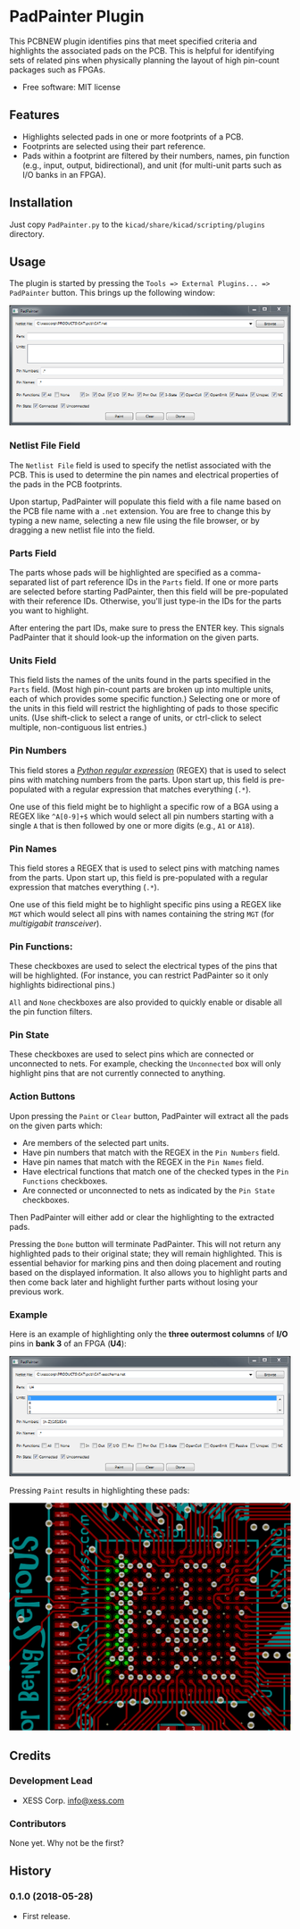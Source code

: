 # PadPainter Plugin

This PCBNEW plugin identifies pins that meet specified criteria and highlights
the associated pads on the PCB.
This is helpful for identifying sets of related pins when physically planning
the layout of high pin-count packages such as FPGAs.

* Free software: MIT license


## Features

* Highlights selected pads in one or more footprints of a PCB.
* Footprints are selected using their part reference.
* Pads within a footprint are filtered by their numbers, names, pin function (e.g., input, output, bidirectional),
  and unit (for multi-unit parts such as I/O banks in an FPGA).


## Installation

Just copy `PadPainter.py` to the `kicad/share/kicad/scripting/plugins` directory.


## Usage

The plugin is started by pressing the `Tools => External Plugins... => PadPainter` button.
This brings up the following window:

![](padpainter_window_startup.png)

### Netlist File Field

The `Netlist File` field is used to specify the netlist associated with the PCB.
This is used to determine the pin names and electrical properties of the pads
in the PCB footprints.

Upon startup, PadPainter will populate this field with a file name based on 
the PCB file name with a `.net` extension. You are free to change this by 
typing a new name, selecting a new file using the file browser, or by 
dragging a new netlist file into the field.
 
### Parts Field

The parts whose pads will be highlighted are specified as a comma-separated list
of part reference IDs in the `Parts` field.
If one or more parts are selected before starting PadPainter, then this field
will be pre-populated with their reference IDs.
Otherwise, you'll just type-in the IDs for the parts you want to highlight.

After entering the part IDs, make sure to press the ENTER key.
This signals PadPainter that it should look-up the information on the given 
parts.

### Units Field

This field lists the names of the units found in the parts specified in the 
`Parts` field. (Most high pin-count parts are broken up into multiple units, 
each of which provides some specific function.) Selecting one or more of 
the units in this field will restrict the highlighting of pads to those 
specific units. (Use shift-click to select a range of units, or ctrl-click 
to select multiple, non-contiguous list entries.)
 
### Pin Numbers

This field stores a
[*Python regular expression*](https://www.datacamp.com/community/tutorials/python-regular-expression-tutorial)
(REGEX) that is used to select pins with matching numbers from the parts.
Upon start up, this field is pre-populated with a regular expression that 
matches everything (`.*`).

One use of this field might be to highlight a specific row of a BGA using a REGEX
like `^A[0-9]+$` which would select all pin numbers starting with a single 
`A` that is then followed by one or more digits (e.g., `A1` or `A18`).
 
### Pin Names

This field stores a REGEX
that is used to select pins with matching names from the parts.
Upon start up, this field is pre-populated with a regular expression that 
matches everything (`.*`).

One use of this field might be to highlight specific pins using a REGEX
like `MGT` which would select all pins with names containing the string
`MGT` (for *multigigabit transceiver*).

### Pin Functions:

These checkboxes are used to select the electrical types of the pins that 
will be highlighted. (For instance, you can restrict PadPainter so it only 
highlights bidirectional pins.)
 
`All` and `None` checkboxes are also provided to quickly enable or disable 
all the pin function filters.

### Pin State

These checkboxes are used to select pins which are connected or unconnected to nets.
For example, checking the `Unconnected` box will only highlight pins that are
not currently connected to anything.

### Action Buttons

Upon pressing the `Paint` or `Clear` button, PadPainter will extract all the pads
on the given parts which:

* Are members of the selected part units.
* Have pin numbers that match with the REGEX in the `Pin Numbers` field.
* Have pin names that match with the REGEX in the `Pin Names` field.
* Have electrical functions that match one of the checked types in the `Pin Functions` checkboxes.
* Are connected or unconnected to nets as indicated by the `Pin State` checkboxes.
 
Then PadPainter will either add or clear the highlighting to the extracted pads.

Pressing the `Done` button will terminate PadPainter. This will 
not return any highlighted pads to their original state; they will remain 
highlighted. This is essential behavior for marking pins and then doing 
placement and routing based on the displayed information. It also allows you 
to highlight parts and then come back later and highlight further parts 
without losing your previous work.
 
### Example

Here is an example of highlighting only the **three outermost columns** of 
**I/O** pins in **bank 3** of an FPGA (**U4**):

![](example_padpainter_fields.png)

Pressing `Paint` results in highlighting these pads:

![](example_highlighted_pads.png)


## Credits

### Development Lead

* XESS Corp. <info@xess.com>

### Contributors

None yet. Why not be the first?


## History

### 0.1.0 (2018-05-28)

* First release.
